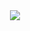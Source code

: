 <div id="header" align="center">
  <img src="https://media2.giphy.com/media/v1.Y2lkPTc5MGI3NjExaDZsemgyaTJlc2R5Znd0cnFmaHBramM1amJrOTllb3VidGVrbDdyeSZlcD12MV9pbnRlcm5hbF9naWZfYnlfaWQmY3Q9Zw/fB2IRTXd07IkcStfwU/giphy.gif"/>
</
div>
